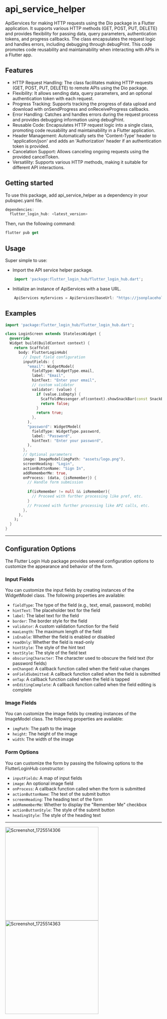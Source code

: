 # api_service_helper

ApiServices for making HTTP requests using the Dio package in a Flutter application. It supports various HTTP methods (GET, POST, PUT, DELETE) and provides flexibility for passing data, query parameters, authentication tokens, and progress callbacks. The class encapsulates the request logic and handles errors, including debugging through debugPrint. This code promotes code reusability and maintainability when interacting with APIs in a Flutter app.


## Features

- HTTP Request Handling: The class facilitates making HTTP requests (GET, POST, PUT, DELETE) to remote APIs using the Dio package.
- Flexibility: It allows sending data, query parameters, and an optional authentication token with each request.
- Progress Tracking: Supports tracking the progress of data upload and download with onSendProgress and onReceiveProgress callbacks.
- Error Handling: Catches and handles errors during the request process and provides debugging information using debugPrint.
- Reusable Code: Encapsulates HTTP request logic into a single class, promoting code reusability and maintainability in a Flutter application.
- Header Management: Automatically sets the 'Content-Type' header to 'application/json' and adds an 'Authorization' header if an authentication token is provided.
- Cancelation Support: Allows canceling ongoing requests using the provided cancelToken.
- Versatility: Supports various HTTP methods, making it suitable for different API interactions.


## Getting started

To use this package, add api_service_helper as a dependency in your pubspec.yaml file.

```dart
dependencies:
  flutter_login_hub: <latest_version>
```
Then, run the following command:

```dart
flutter pub get
```

## Usage

Super simple to use:
- Import the API service helper package.

```dart
    import 'package:flutter_login_hub/flutter_login_hub.dart';
```


- Initialize an instance of ApiServices with a base URL.

```dart
    ApiServices myServices = ApiServices(baseUrl: "https://jsonplaceholder.typicode.com");
```
## Examples

```dart
import 'package:flutter_login_hub/flutter_login_hub.dart';

class LoginScreen extends StatelessWidget {
  @override
  Widget build(BuildContext context) {
    return Scaffold(
      body: FlutterLoginHub(
        // Input field configuration
        inputFields: {
          "email": WidgetModel(
            fieldType: WidgetType.email,
            label: "Email",
            hintText: "Enter your email",
            // custom validator
            validator: (value) {
              if (value.isEmpty) {
                ScaffoldMessenger.of(context).showSnackBar(const SnackBar(content: Text('Please enter value')),);
                return false;
              }
              return true;
            },
          ),
          "password": WidgetModel(
            fieldType: WidgetType.password,
            label: "Password",
            hintText: "Enter your password",
          ),
        },
        // Optional parameters
        image: ImageModel(imgPath: "assets/logo.png"),
        screenHeading: "Login",
        actionButtonName: "Sign In",
        addRememberMe: true,
        onProcess: (data, {isRemember}) {
          // Handle form submission
          
          if(isRemember != null && isRemember){
            // Proceed with further processing like pref, etc.
          }
          // Proceed with further processing like API calls, etc.
        },
      ),
    );
  }
}

```

-------------------
## Configuration Options
The Flutter Login Hub package provides several configuration options to customize the appearance and behavior of the form.

### Input Fields

You can customize the input fields by creating instances of the WidgetModel class. The following properties are available:

* `fieldType`: The type of the field (e.g., text, email, password, mobile)
* `hintText`: The placeholder text for the field
* `label`: The label text for the field
* `border`: The border style for the field
* `validator`: A custom validation function for the field
* `maxLength`: The maximum length of the field
* `isEnable`: Whether the field is enabled or disabled
* `readOnly`: Whether the field is read-only
* `hintStyle`: The style of the hint text
* `textStyle`: The style of the field text
* `obscuringCharacter`: The character used to obscure the field text (for password fields)
* `onChanged`: A callback function called when the field value changes
* `onFieldSubmitted`: A callback function called when the field is submitted
* `onTap`: A callback function called when the field is tapped
* `onEditingComplete`: A callback function called when the field editing is complete

### Image Fields

You can customize the image fields by creating instances of the ImageModel class. The following properties are available:

* `imgPath`: The path to the image
* `height`: The height of the image
* `width`: The width of the image

### Form Options

You can customize the form by passing the following options to the FlutterLoginHub constructor:

* `inputFields`: A map of input fields
* `image`: An optional image field
* `onProcess`: A callback function called when the form is submitted
* `actionButtonName`: The text of the submit button
* `screenHeading`: The heading text of the form
* `addRememberMe`: Whether to display the "Remember Me" checkbox
* `actionButtonStyle`: The style of the submit button
* `headingStyle`: The style of the heading text

------------------

<img src="https://github.com/user-attachments/assets/19ee35c8-c706-4161-85ca-a885414ff56f" alt="Screenshot_1725514306" height="300">

<img src="https://github.com/user-attachments/assets/1645aadb-1992-4acc-a3c2-83513428f655" alt="Screenshot_1725514363" height="300">

